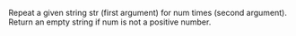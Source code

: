 Repeat a given string str (first argument) for num times (second argument). Return an empty string if num is not a positive number.
